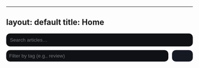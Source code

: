 
---
layout: default
title: Home
---

<div id="search-box" style="margin: 12px 0 20px 0;">
  <input id="q" type="text" placeholder="Search articles…" style="width:100%; padding:10px; border-radius:10px; border:1px solid var(--border); background:#0f1115; color:var(--text);">
  <div style="margin-top:10px; display:flex; gap:10px; flex-wrap:wrap;">
    <input id="tag-input" type="text" placeholder="Filter by tag (e.g., review)" style="flex:1; min-width:220px; padding:8px; border-radius:10px; border:1px solid var(--border); background:#0f1115; color:var(--text);">
    <button id="clear-btn" style="padding:8px 12px; border-radius:10px; border:1px solid var(--border); background:#151924; color:var(--text); cursor:pointer;">Clear</button>
  </div>
</div>

<div id="results"></div>

<script>
(async function(){
  const res = await fetch('{{ "/search.json" | relative_url }}');
  const data = await res.json();

  const q = document.getElementById('q');
  const t = document.getElementById('tag-input');
  const clearBtn = document.getElementById('clear-btn');
  const out = document.getElementById('results');

  function render(list){
    if(!list.length){ out.innerHTML = "<p>No matching articles.</p>"; return; }
    out.innerHTML = `
      <div class="card">
        <ul class="post-list">
          ${list.map(p => `
            <li>
              <a href="${p.url}">${p.title}</a>
              <div class="post-meta">${p.date}${p.tags?.length ? " • " + p.tags.join(", ") : ""}</div>
              <div style="color:var(--muted); font-size:14px;">${p.excerpt || ""}</div>
            </li>
          `).join("")}
        </ul>
      </div>`;
  }

  function search(){
    const qv = (q.value || "").toLowerCase();
    const tv = (t.value || "").toLowerCase();

    const filtered = data.filter(p => {
      const hay = (p.title + " " + p.content).toLowerCase();
      const textMatch = !qv || hay.includes(qv);
      const tagMatch  = !tv || (Array.isArray(p.tags) && p.tags.some(tag => (tag||"").toLowerCase().includes(tv)));
      return textMatch && tagMatch;
    });

    render(filtered.slice(0, 50));
  }

  q.addEventListener('input', search);
  t.addEventListener('input', search);
  clearBtn.addEventListener('click', () => { q.value=""; t.value=""; search(); });

  // initial render (show all posts)
  render(data);
})();
</script>

